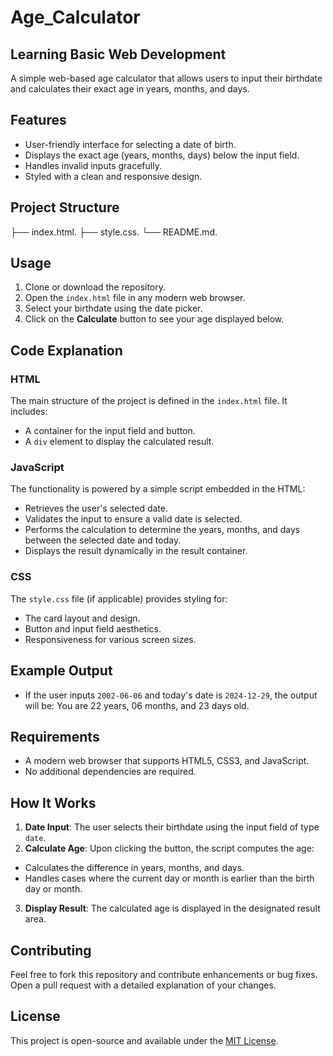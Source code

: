 # Age_Calculator
## Learning Basic Web Development

A simple web-based age calculator that allows users to input their birthdate and calculates their exact age in years, months, and days.

## Features

- User-friendly interface for selecting a date of birth.
- Displays the exact age (years, months, days) below the input field.
- Handles invalid inputs gracefully.
- Styled with a clean and responsive design.

## Project Structure
├── index.html.
├── style.css.
└── README.md.


## Usage

1. Clone or download the repository.
2. Open the `index.html` file in any modern web browser.
3. Select your birthdate using the date picker.
4. Click on the **Calculate** button to see your age displayed below.

## Code Explanation

### HTML
The main structure of the project is defined in the `index.html` file. It includes:
- A container for the input field and button.
- A `div` element to display the calculated result.

### JavaScript
The functionality is powered by a simple script embedded in the HTML:
- Retrieves the user's selected date.
- Validates the input to ensure a valid date is selected.
- Performs the calculation to determine the years, months, and days between the selected date and today.
- Displays the result dynamically in the result container.

### CSS
The `style.css` file (if applicable) provides styling for:
- The card layout and design.
- Button and input field aesthetics.
- Responsiveness for various screen sizes.

## Example Output

- If the user inputs `2002-06-06` and today's date is `2024-12-29`, the output will be: You are 22 years, 06 months, and 23 days old.


## Requirements

- A modern web browser that supports HTML5, CSS3, and JavaScript.
- No additional dependencies are required.

## How It Works

1. **Date Input**: The user selects their birthdate using the input field of type `date`.
2. **Calculate Age**: Upon clicking the button, the script computes the age:
 - Calculates the difference in years, months, and days.
 - Handles cases where the current day or month is earlier than the birth day or month.
3. **Display Result**: The calculated age is displayed in the designated result area.

## Contributing

Feel free to fork this repository and contribute enhancements or bug fixes. Open a pull request with a detailed explanation of your changes.

## License

This project is open-source and available under the [MIT License](LICENSE).




